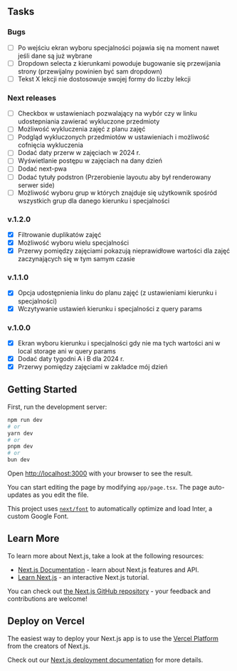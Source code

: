 ## Tasks

### Bugs

- [ ] Po wejściu ekran wyboru specjalności pojawia się na moment nawet jeśli dane są już wybrane
- [ ] Dropdown selecta z kierunkami powoduje bugowanie się przewijania strony (przewijalny powinien być sam dropdown)
- [ ] Tekst X lekcji nie dostosowuje swojej formy do liczby lekcji

### Next releases

- [ ] Checkbox w ustawieniach pozwalający na wybór czy w linku udostepniania zawierać wykluczone przedmioty
- [ ] Możliwość wykluczenia zajęć z planu zajęć
- [ ] Podgląd wykluczonych przedmiotów w ustawieniach i możliwość cofnięcia wykluczenia
- [ ] Dodać daty przerw w zajęciach w 2024 r.
- [ ] Wyświetlanie postępu w zajęciach na dany dzień
- [ ] Dodać next-pwa
- [ ] Dodać tytuły podstron (Przerobienie layoutu aby był renderowany serwer side)
- [ ] Możliwość wyboru grup w których znajduje się użytkownik spośród wszystkich grup dla danego kierunku i specjalności

### v.1.2.0

- [x] Filtrowanie duplikatów zajęć
- [x] Możliwość wyboru wielu specjalności
- [x] Przerwy pomiędzy zajęciami pokazują nieprawidłowe wartości dla zajęć zaczynających się w tym samym czasie

### v.1.1.0

- [x] Opcja udostępnienia linku do planu zajęć (z ustawieniami kierunku i specjalności)
- [x] Wczytywanie ustawień kierunku i specjalności z query params

### v.1.0.0

- [x] Ekran wyboru kierunku i specjalności gdy nie ma tych wartości ani w local storage ani w query params
- [x] Dodać daty tygodni A i B dla 2024 r.
- [x] Przerwy pomiędzy zajęciami w zakładce mój dzień

## Getting Started

First, run the development server:

```bash
npm run dev
# or
yarn dev
# or
pnpm dev
# or
bun dev
```

Open [http://localhost:3000](http://localhost:3000) with your browser to see the result.

You can start editing the page by modifying `app/page.tsx`. The page auto-updates as you edit the file.

This project uses [`next/font`](https://nextjs.org/docs/basic-features/font-optimization) to automatically optimize and load Inter, a custom Google Font.

## Learn More

To learn more about Next.js, take a look at the following resources:

- [Next.js Documentation](https://nextjs.org/docs) - learn about Next.js features and API.
- [Learn Next.js](https://nextjs.org/learn) - an interactive Next.js tutorial.

You can check out [the Next.js GitHub repository](https://github.com/vercel/next.js/) - your feedback and contributions are welcome!

## Deploy on Vercel

The easiest way to deploy your Next.js app is to use the [Vercel Platform](https://vercel.com/new?utm_medium=default-template&filter=next.js&utm_source=create-next-app&utm_campaign=create-next-app-readme) from the creators of Next.js.

Check out our [Next.js deployment documentation](https://nextjs.org/docs/deployment) for more details.
